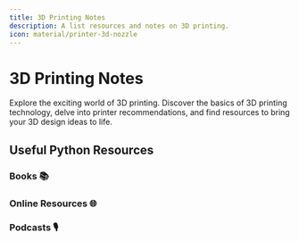 ```yaml
---
title: 3D Printing Notes
description: A list resources and notes on 3D printing.
icon: material/printer-3d-nozzle
---
```


# 3D Printing Notes
Explore the exciting world of 3D printing. Discover the basics of 3D printing technology, delve into printer recommendations, and find resources to bring your 3D design ideas to life.



## Useful Python Resources

### Books 📚

### Online Resources 🌐

### Podcasts 🎙️


<!-- https://squidfunk.github.io/mkdocs-material/reference/icons-emojis/#search -->
